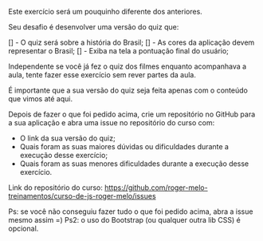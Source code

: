 Este exercício será um pouquinho diferente dos anteriores.

Seu desafio é desenvolver uma versão do quiz que:

[] - O quiz será sobre a história do Brasil;
[] - As cores da aplicação devem representar o Brasil;
[] - Exiba na tela a pontuação final do usuário;

Independente se você já fez o quiz dos filmes enquanto acompanhava a aula, tente fazer esse exercício sem rever partes da aula.

É importante que a sua versão do quiz seja feita apenas com o conteúdo que vimos até aqui.

Depois de fazer o que foi pedido acima, crie um repositório no GitHub para a sua aplicação e abra uma issue no repositório do curso com:

- O link da sua versão do quiz;
- Quais foram as suas maiores dúvidas ou dificuldades durante a execução desse exercício;
- Quais foram as suas menores dificuldades durante a execução desse exercício.

Link do repositório do curso: https://github.com/roger-melo-treinamentos/curso-de-js-roger-melo/issues

Ps: se você não conseguiu fazer tudo o que foi pedido acima, abra a issue mesmo assim =)
Ps2: o uso do Bootstrap (ou qualquer outra lib CSS) é opcional.